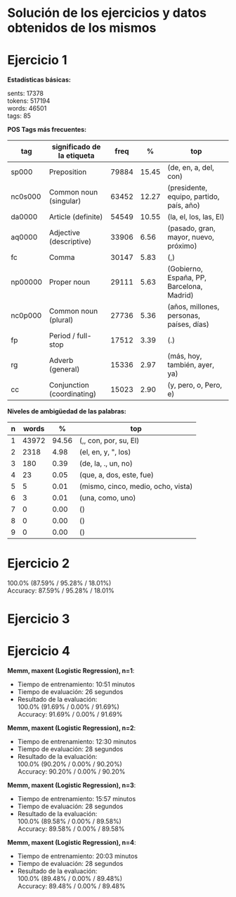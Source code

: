 Solución de los ejercicios y datos obtenidos de los mismos
=============
__Ejercicio 1__
========

**Estadísticas básicas:**

sents: 17378<br>
tokens: 517194<br>
words: 46501<br>
tags: 85<br>

**POS Tags más frecuentes:**

|tag	 |significado de la etiqueta|freq	|%     |top|
|---|---|---|---|---|
|sp000	 |Preposition|79884	|15.45 |(de, en, a, del, con)|
|nc0s000 |Common noun (singular)|63452	|12.27 |(presidente, equipo, partido, país, año)|
|da0000	 |Article (definite)|54549	|10.55 |(la, el, los, las, El)|
|aq0000	 |Adjective (descriptive)|33906	|6.56  |(pasado, gran, mayor, nuevo, próximo)|
|fc	 |Comma|30147	|5.83  |(,)|
|np00000 |Proper noun|29111	|5.63  |(Gobierno, España, PP, Barcelona, Madrid)||
|nc0p000 |Common noun (plural)|27736	|5.36  |(años, millones, personas, países, días)
|fp	 |Period / full-stop|17512	|3.39  |(.)|
|rg	 |Adverb (general)|15336	|2.97  |(más, hoy, también, ayer, ya)|
|cc	 |Conjunction (coordinating)|15023	|2.90  |(y, pero, o, Pero, e)|

**Niveles de ambigüedad de las palabras:**

|n	|words	|%	|top|
|---|---|---|---|
|1	|43972	|94.56	|(,, con, por, su, El)|
|2	|2318	|4.98	|(el, en, y, ", los)|
|3	|180	|0.39	|(de, la, ., un, no)|
|4	|23	|0.05	|(que, a, dos, este, fue)|
|5	|5	|0.01	|(mismo, cinco, medio, ocho, vista)|
|6	|3	|0.01	|(una, como, uno)|
|7	|0	|0.00	|()|
|8	|0	|0.00	|()|
|9	|0	|0.00	|()|


__Ejercicio 2__
========

100.0% (87.59% / 95.28% / 18.01%)<br>
Accuracy: 87.59% / 95.28% / 18.01%

__Ejercicio 3__
========

__Ejercicio 4__
========

**Memm, maxent (Logistic Regression), n=1**:
* Tiempo de entrenamiento: 10:51 minutos<br>
* Tiempo de evaluación: 26 segundos
* Resultado de la evaluación:<br>
100.0% (91.69% / 0.00% / 91.69%)<br>
Accuracy: 91.69% / 0.00% / 91.69%

**Memm, maxent (Logistic Regression), n=2**:
* Tiempo de entrenamiento: 12:30 minutos<br>
* Tiempo de evaluación: 28 segundos
* Resultado de la evaluación:<br>
100.0% (90.20% / 0.00% / 90.20%)<br>
Accuracy: 90.20% / 0.00% / 90.20%

**Memm, maxent (Logistic Regression), n=3**:
* Tiempo de entrenamiento: 15:57 minutos<br>
* Tiempo de evaluación: 28 segundos
* Resultado de la evaluación:<br>
100.0% (89.58% / 0.00% / 89.58%)<br>
Accuracy: 89.58% / 0.00% / 89.58%

**Memm, maxent (Logistic Regression), n=4**:
* Tiempo de entrenamiento: 20:03 minutos<br>
* Tiempo de evaluación: 28 segundos
* Resultado de la evaluación:<br>
100.0% (89.48% / 0.00% / 89.48%)<br>
Accuracy: 89.48% / 0.00% / 89.48%
